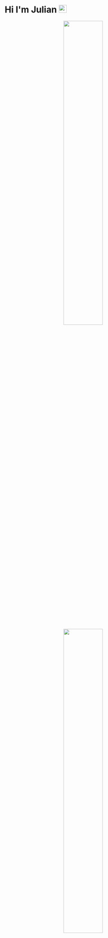 # Hi I'm Julian <img src="https://media.giphy.com/media/hvRJCLFzcasrR4ia7z/giphy.gif" width="25px" height="25px">

<p align="center">
  <img height="50%" width="auto" src="https://github-readme-stats-juliansommers-projects.vercel.app/api?username=juliansommer&hide_border=true&theme=tokyonight&bg_color=00000000&hide=contribs,issues&count_private=true&show_icons=true&include_all_commits=true">
  <img height="50%" width="auto" src ="https://github-readme-stats-juliansommers-projects.vercel.app/api/top-langs/?username=juliansommer&hide_border=true&count_private=true&theme=tokyonight&bg_color=00000000&layout=compact&langs_count=4&hide=jupyter%20notebook,html,css&exclude_repo=github-readme-stats">
</p>

<p align="center">
  <a href="https://www.python.org/" target="_blank">
    <img src="https://img.shields.io/badge/Python-3776AB?style=for-the-badge&logo=python&logoColor=white" alt="Python">
  </a>
  <a href="https://developer.mozilla.org/en-US/docs/Web/javascript/" target="_blank">
    <img src="https://img.shields.io/badge/javascript-%23000.svg?style=for-the-badge&logo=javascript&logoColor=white" alt="JavaScript">
  </a>
  <a href="https://react.dev/" target="_blank">
    <img src="https://img.shields.io/badge/react-%2307405e.svg?style=for-the-badge&logo=react&logoColor=white" alt="React">
  </a>
  <a href="https://nextjs.org/" target="_blank">
    <img src="https://img.shields.io/badge/Next-black?style=for-the-badge&logo=next.js&logoColor=white" alt="Next.js">
  </a>
  <a href="https://www.mongodb.com/" target="_blank">
    <img src="https://img.shields.io/badge/MongoDB-%234ea94b.svg?style=for-the-badge&logo=mongodb&logoColor=white" alt="MongoDB">
  </a>
</p>
